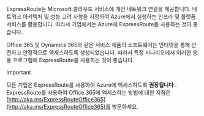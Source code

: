 ExpressRoute는 Microsoft 클라우드 서비스에 개인 네트워크 연결을 제공합니다. 네트워크 아키텍처 및 성능 고려 사항을 지정하여 Azure에서 실행하는 인프라 및 플랫폼 서비스를 활용합니다. 따라서 기업에서는 Azure에 ExpressRoute를 사용하는 것이 좋습니다.

Office 365 및 Dynamics 365와 같은 서비스 제품의 소프트웨어는 인터넷을 통해 안전하고 안정적으로 액세스하도록 생성되었습니다.  따라서 특정 시나리오에서 이러한 응용 프로그램에 ExpressRoute를 사용하는 것이 좋습니다.

> [!IMPORTANT]
> 모든 기업은 ExpressRoute를 사용하여 Azure에 액세스하도록 **권장됩니다** . ExpressRoute를 사용하여 Office 365에 액세스하는 방법에 대한 지침은 [http://aka.ms/ExpressRouteOffice365](http://aka.ms/ExpressRouteOffice365)를 방문하세요.
> 
> 



<!--HONumber=Nov16_HO2-->


